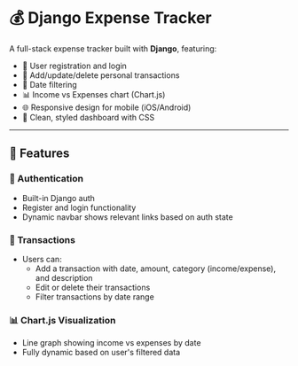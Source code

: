 # 💰 Django Expense Tracker

A full-stack expense tracker built with **Django**, featuring:

- 🔐 User registration and login
- 💸 Add/update/delete personal transactions
- 📅 Date filtering
- 📊 Income vs Expenses chart (Chart.js)
- 🌐 Responsive design for mobile (iOS/Android)
- 🎨 Clean, styled dashboard with CSS

---

## 🚀 Features

### 🔐 Authentication
- Built-in Django auth
- Register and login functionality
- Dynamic navbar shows relevant links based on auth state

### 🧾 Transactions
- Users can:
  - Add a transaction with date, amount, category (income/expense), and description
  - Edit or delete their transactions
  - Filter transactions by date range

### 📊 Chart.js Visualization
- Line graph showing income vs expenses by date
- Fully dynamic based on user's filtered data
